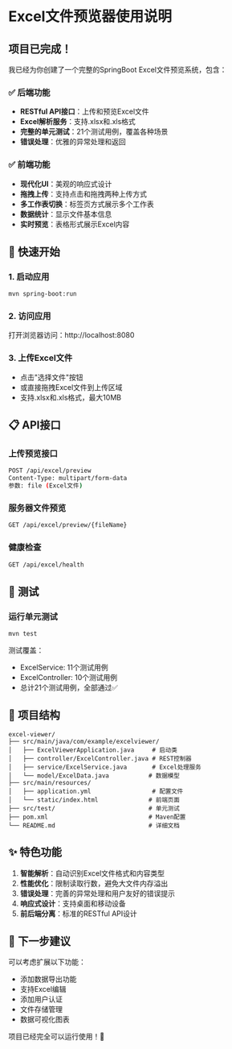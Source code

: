 # Excel文件预览器使用说明

## 项目已完成！

我已经为你创建了一个完整的SpringBoot Excel文件预览系统，包含：

### ✅ 后端功能
- **RESTful API接口**：上传和预览Excel文件
- **Excel解析服务**：支持.xlsx和.xls格式
- **完整的单元测试**：21个测试用例，覆盖各种场景
- **错误处理**：优雅的异常处理和返回

### ✅ 前端功能  
- **现代化UI**：美观的响应式设计
- **拖拽上传**：支持点击和拖拽两种上传方式
- **多工作表切换**：标签页方式展示多个工作表
- **数据统计**：显示文件基本信息
- **实时预览**：表格形式展示Excel内容

## 🚀 快速开始

### 1. 启动应用
```bash
mvn spring-boot:run
```

### 2. 访问应用
打开浏览器访问：http://localhost:8080

### 3. 上传Excel文件
- 点击"选择文件"按钮
- 或直接拖拽Excel文件到上传区域
- 支持.xlsx和.xls格式，最大10MB

## 📋 API接口

### 上传预览接口
```bash
POST /api/excel/preview
Content-Type: multipart/form-data
参数: file (Excel文件)
```

### 服务器文件预览
```bash
GET /api/excel/preview/{fileName}
```

### 健康检查
```bash
GET /api/excel/health
```

## 🧪 测试

### 运行单元测试
```bash
mvn test
```

测试覆盖：
- ExcelService: 11个测试用例
- ExcelController: 10个测试用例
- 总计21个测试用例，全部通过✅

## 📁 项目结构

```
excel-viewer/
├── src/main/java/com/example/excelviewer/
│   ├── ExcelViewerApplication.java     # 启动类
│   ├── controller/ExcelController.java # REST控制器
│   ├── service/ExcelService.java       # Excel处理服务
│   └── model/ExcelData.java           # 数据模型
├── src/main/resources/
│   ├── application.yml                 # 配置文件
│   └── static/index.html              # 前端页面
├── src/test/                          # 单元测试
├── pom.xml                            # Maven配置
└── README.md                          # 详细文档
```

## ✨ 特色功能

1. **智能解析**：自动识别Excel文件格式和内容类型
2. **性能优化**：限制读取行数，避免大文件内存溢出
3. **错误处理**：完善的异常处理和用户友好的错误提示
4. **响应式设计**：支持桌面和移动设备
5. **前后端分离**：标准的RESTful API设计

## 🎯 下一步建议

可以考虑扩展以下功能：
- 添加数据导出功能
- 支持Excel编辑
- 添加用户认证
- 文件存储管理
- 数据可视化图表

项目已经完全可以运行使用！🎉 
